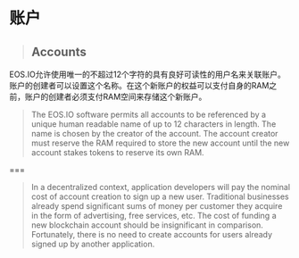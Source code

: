 # 账户

> ## Accounts

EOS.IO允许使用唯一的不超过12个字符的具有良好可读性的用户名来关联账户。账户的创建者可以设置这个名称。在这个新账户的权益可以支付自身的RAM之前，账户的创建者必须支付RAM空间来存储这个新账户。

> The EOS.IO software permits all accounts to be referenced by a unique human readable name of up to 12 characters in length. The name is chosen by the creator of the account. The account creator must reserve the RAM required to store the new account until the new account stakes tokens to reserve its own RAM.

===

> In a decentralized context, application developers will pay the nominal cost of account creation to sign up a new user. Traditional businesses already spend significant sums of money per customer they acquire in the form of advertising, free services, etc. The cost of funding a new blockchain account should be insignificant in comparison. Fortunately, there is no need to create accounts for users already signed up by another application.




